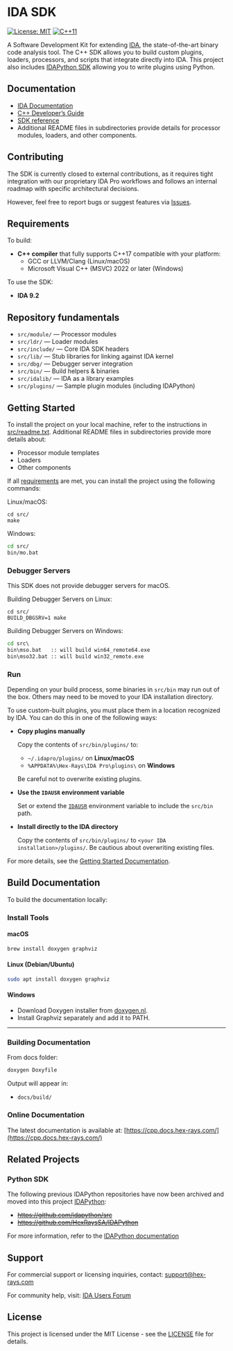 # IDA SDK

[![License: MIT](https://img.shields.io/badge/License-MIT-yellow.svg)](https://opensource.org/licenses/MIT)
[![C++11](https://img.shields.io/badge/C++-17%2B-blue.svg)](https://isocpp.org/std/the-standard)  

A Software Development Kit for extending [IDA](https://hex-rays.com/ida-pro/), the state-of-the-art binary code analysis tool. The C++ SDK allows you to build custom plugins, loaders, processors, and scripts that integrate directly into IDA. This project also includes [IDAPython SDK](src/plugins/idapython/README.md) allowing you to write plugins using Python.  


## Documentation
- [IDA Documentation](https://docs.hex-rays.com/)
- [C++ Developer’s Guide](https://docs.hex-rays.com/developer-guide/c++-sdk)  
- [SDK reference](https://cpp.docs.hex-rays.com/)  
- Additional README files in subdirectories provide details for processor modules, loaders, and other components.

## Contributing

The SDK is currently closed to external contributions, as it requires tight integration with our proprietary IDA Pro workflows and follows an internal roadmap with specific architectural decisions.

However, feel free to report bugs or suggest features via [Issues](https://github.com/Hex-RaysSA/ida-sdk/issues).     

## Requirements

To build:

- **C++ compiler** that fully supports C++17 compatible with your platform:
    - GCC or LLVM/Clang (Linux/macOS)
    - Microsoft Visual C++ (MSVC) 2022 or later (Windows)

To use the SDK:

- **IDA 9.2**

## Repository fundamentals 

- `src/module/` — Processor modules  
- `src/ldr/` — Loader modules  
- `src/include/` — Core IDA SDK headers  
- `src/lib/` — Stub libraries for linking against IDA kernel  
- `src/dbg/` — Debugger server integration  
- `src/bin/` — Build helpers & binaries  
- `src/idalib/` — IDA as a library examples  
- `src/plugins/` — Sample plugin modules (including IDAPython)  

## Getting Started

To install the project on your local machine, refer to the instructions in [src/readme.txt](src/readme.txt).
Additional README files in subdirectories provide more details about:

- Processor module templates
- Loaders
- Other components

If all [requirements](#requirements) are met, you can install the project using the following commands:

Linux/macOS:
```shell
cd src/
make
```

Windows:
```cmd
cd src/
bin/mo.bat
```

### Debugger Servers

This SDK does not provide debugger servers for macOS.

Building Debugger Servers on Linux:
```shell
cd src/
BUILD_DBGSRV=1 make
```

Building Debugger Servers on Windows:
```cmd
cd src\
bin\mso.bat   :: will build win64_remote64.exe
bin\mso32.bat :: will build win32_remote.exe
```

### Run

Depending on your build process, some binaries in `src/bin` may run out of the box. Others may need to be moved to your IDA installation directory.

To use custom-built plugins, you must place them in a location recognized by IDA. You can do this in one of the following ways:

- **Copy plugins manually**

    Copy the contents of `src/bin/plugins/` to:

    - `~/.idapro/plugins/` on **Linux/macOS**
    - `%APPDATA%\Hex-Rays\IDA Pro\plugins\` on **Windows**

    Be careful not to overwrite existing plugins.

- **Use the `IDAUSR` environment variable**

    Set or extend the [`IDAUSR`](https://docs.hex-rays.com/user-guide/user-interface/menu-bar/windows/environment-variables) environment variable to include the `src/bin` path.

- **Install directly to the IDA directory**

    Copy the contents of `src/bin/plugins/` to `<your IDA installation>/plugins/`.
    Be cautious about overwriting existing files.

For more details, see the [Getting Started Documentation](https://docs.hex-rays.com/developer-guide/c++-sdk/c++-sdk-getting-started).

## Build Documentation

To build the documentation locally:

### Install Tools

#### macOS
```bash
brew install doxygen graphviz
```

#### Linux (Debian/Ubuntu)
```bash
sudo apt install doxygen graphviz
```

#### Windows
- Download Doxygen installer from [doxygen.nl](https://www.doxygen.nl/download.html).
- Install Graphviz separately and add it to PATH.

---

### Building Documentation

From docs folder:
```bash
doxygen Doxyfile
```

Output will appear in:
- `docs/build/` 

### Online Documentation

The latest documentation is available at: [https://cpp.docs.hex-rays.com/](https://cpp.docs.hex-rays.com/)


## Related Projects

### Python SDK

The following previous IDAPython repositories have now been archived and moved into this project [IDAPython](src/plugins/idapython/README.md):

- ~~https://github.com/idapython/src~~
- ~~https://github.com/HexRaysSA/IDAPython~~

For more information, refer to the [IDAPython documentation](https://docs.hex-rays.com/developer-guide/idapython)

## Support

For commercial support or licensing inquiries, contact: support@hex-rays.com

For community help, visit:
[IDA Users Forum](https://community.hex-rays.com/c/idas/api-sdk/15)


## License

This project is licensed under the MIT License - see the [LICENSE](LICENSE) file for details.